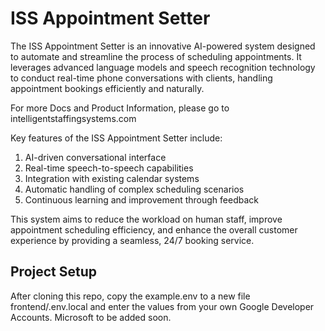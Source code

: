 # ISS Appointment Setter
The ISS Appointment Setter is an innovative AI-powered system designed to automate and streamline the process of scheduling appointments. It leverages advanced language models and speech recognition technology to conduct real-time phone conversations with clients, handling appointment bookings efficiently and naturally.

For more Docs and Product Information, please go to intelligentstaffingsystems.com

Key features of the ISS Appointment Setter include:

1. AI-driven conversational interface
2. Real-time speech-to-speech capabilities
3. Integration with existing calendar systems
4. Automatic handling of complex scheduling scenarios
5. Continuous learning and improvement through feedback

This system aims to reduce the workload on human staff, improve appointment scheduling efficiency, and enhance the overall customer experience by providing a seamless, 24/7 booking service.


## Project Setup
After cloning this repo, copy the example.env to a new file frontend/.env.local and enter the values from your own Google Developer Accounts. Microsoft to be added soon. 
